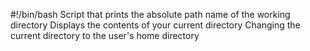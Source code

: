 #!/bin/bash
Script that prints the absolute path name of the working directory 
Displays the contents of your current directory
Changing the current directory to the user's home directory
